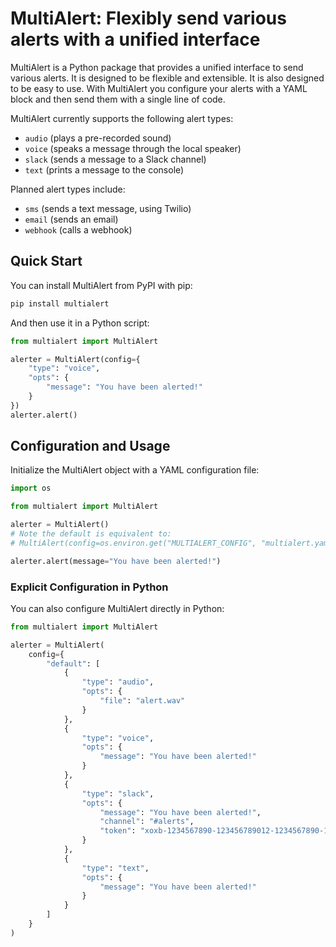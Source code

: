 # MultiAlert: Flexibly send various alerts with a unified interface 

MultiAlert is a Python package that provides a unified interface to send various alerts. It is designed to be flexible and extensible. It is also designed to be easy to use.  With MultiAlert you configure your alerts with a YAML block and then send them with a single line of code.

MultiAlert currently supports the following alert types:

* `audio` (plays a pre-recorded sound)
* `voice` (speaks a message through the local speaker)
* `slack` (sends a message to a Slack channel)
* `text`  (prints a message to the console)

Planned alert types include:
* `sms` (sends a text message, using Twilio)
* `email` (sends an email)
* `webhook` (calls a webhook)

## Quick Start

You can install MultiAlert from PyPI with pip:

```bash
pip install multialert
```

And then use it in a Python script:

```python
from multialert import MultiAlert

alerter = MultiAlert(config={
    "type": "voice",
    "opts": {
        "message": "You have been alerted!"
    }
})
alerter.alert()
```

## Configuration and Usage

Initialize the MultiAlert object with a YAML configuration file:

```python
import os

from multialert import MultiAlert

alerter = MultiAlert()
# Note the default is equivalent to:
# MultiAlert(config=os.environ.get("MULTIALERT_CONFIG", "multialert.yaml"))

alerter.alert(message="You have been alerted!")
```


### Explicit Configuration in Python

You can also configure MultiAlert directly in Python:

```python
from multialert import MultiAlert

alerter = MultiAlert(
    config={
        "default": [
            {
                "type": "audio",
                "opts": {
                    "file": "alert.wav"
                }
            },
            {
                "type": "voice",
                "opts": {
                    "message": "You have been alerted!"
                }
            },
            {
                "type": "slack",
                "opts": {
                    "message": "You have been alerted!",
                    "channel": "#alerts",
                    "token": "xoxb-1234567890-123456789012-1234567890-1234567890"
                }
            },
            {
                "type": "text",
                "opts": {
                    "message": "You have been alerted!"
                }
            }
        ]
    }
)
```
